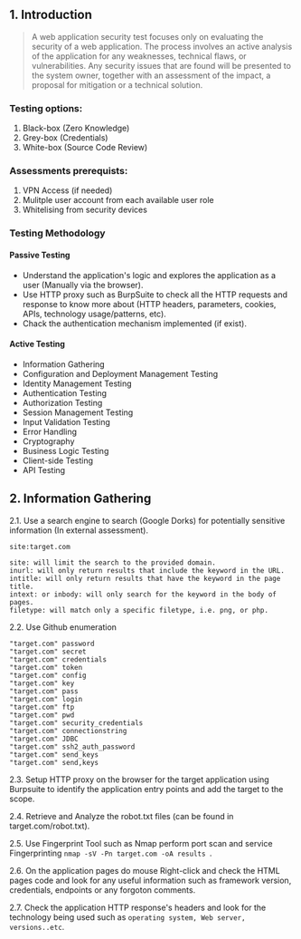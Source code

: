 ## 1. Introduction
> A web application security test focuses only on evaluating the security of a web application. The process involves an active analysis of the application for any weaknesses, technical flaws, or vulnerabilities. Any security issues that are found will be presented to the system owner, together with an assessment of the impact, a proposal for mitigation or a technical solution.

### Testing options:
1. Black-box (Zero Knowledge)
2. Grey-box (Credentials)
3. White-box (Source Code Review)

### Assessments prerequists:
1. VPN Access (if needed)
2. Mulitple user account from each available user role
3. Whitelising from security devices

### Testing Methodology
#### Passive Testing
* Understand the application's logic and explores the application as a user (Manually via the browser).
* Use HTTP proxy such as BurpSuite to check all the HTTP requests and response to know more about (HTTP headers, parameters, cookies, APIs, technology usage/patterns, etc).
* Chack the authentication mechanism implemented (if exist).

#### Active Testing
* Information Gathering
* Configuration and Deployment Management Testing
* Identity Management Testing
* Authentication Testing
* Authorization Testing
* Session Management Testing
* Input Validation Testing
* Error Handling
* Cryptography
* Business Logic Testing
* Client-side Testing
* API Testing

## 2. Information Gathering
2.1. Use a search engine to search (Google Dorks) for potentially sensitive information (In external assessment).
```
site:target.com
```
```
site: will limit the search to the provided domain.
inurl: will only return results that include the keyword in the URL.
intitle: will only return results that have the keyword in the page title.
intext: or inbody: will only search for the keyword in the body of pages.
filetype: will match only a specific filetype, i.e. png, or php.
```
2.2. Use Github enumeration
```
"target.com" password
"target.com" secret
"target.com" credentials
"target.com" token
"target.com" config
"target.com" key
"target.com" pass
"target.com" login
"target.com" ftp
"target.com" pwd
"target.com" security_credentials
"target.com" connectionstring
"target.com" JDBC
"target.com" ssh2_auth_password
"target.com" send_keys
"target.com" send,keys
```
2.3. Setup HTTP proxy on the browser for the target application using Burpsuite to identify the application entry points and add the target to the scope.

2.4. Retrieve and Analyze the robot.txt files (can be found in target.com/robot.txt). 

2.5. Use Fingerprint Tool such as Nmap perform port scan and service Fingerprinting ```nmap -sV -Pn target.com -oA results ```.

2.6. On the application pages do mouse Right-click and check the HTML pages code and look for any useful information such as framework version, credentials, endpoints or any forgoton comments.

2.7. Check the application HTTP response's headers and look for the technology being used such as ```operating system, Web server, versions..etc```.
